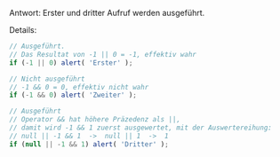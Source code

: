 Antwort: Erster und dritter Aufruf werden ausgeführt.

Details:

```js run
// Ausgeführt.
// Das Resultat von -1 || 0 = -1, effektiv wahr
if (-1 || 0) alert( 'Erster' );

// Nicht ausgeführt
// -1 && 0 = 0, effektiv nicht wahr
if (-1 && 0) alert( 'Zweiter' );

// Ausgeführt
// Operator && hat höhere Präzedenz als ||,
// damit wird -1 && 1 zuerst ausgewertet, mit der Auswertereihung:
// null || -1 && 1  ->  null || 1  ->  1
if (null || -1 && 1) alert( 'Dritter' );
```
